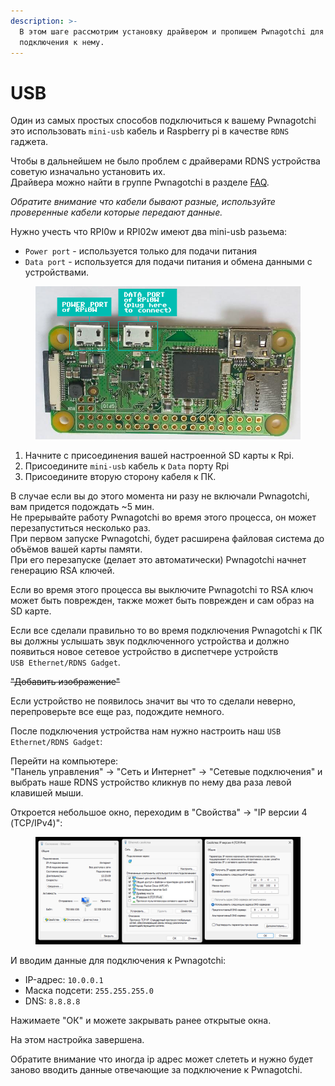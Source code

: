 ```yaml
---
description: >-
  В этом шаге рассмотрим установку драйвером и пропишем Pwnagotchi для
  подключения к нему.
---
```


# USB

Один из самых простых способов подключиться к вашему Pwnagotchi это использовать `mini-usb` кабель и Raspberry pi в качестве `RDNS` гаджета.



Чтобы в дальнейшем не было проблем с драйверами RDNS устройства советую изначально установить их.\
Драйвера можно найти в группе Pwnagotchi в разделе [FAQ](https://t.me/pwnagotchi/6865/62767).



_Обратите внимание что кабели бывают разные, используйте проверенные кабели которые передают данные._

Нужно учесть что RPI0w и RPI02w имеют два mini-usb разьема:

* `Power port` - используется только для подачи питания
* `Data port` - используется для подачи питания и обмена данными с устройствами.

<figure><img src="../.gitbook/assets/uLdQYqF (1).png" alt=""><figcaption></figcaption></figure>



1. Начните с присоединения вашей настроенной SD карты к Rpi.
2. Присоедините `mini-usb` кабель к `Data` порту Rpi
3. Присоедините вторую сторону кабеля к ПК.

В случае если вы до этого момента ни разу не включали Pwnagotchi, вам придется подождать \~5 мин.\
Не прерывайте работу Pwnagotchi во время этого процесса, он может перезапуститься несколько раз.\
При первом запуске Pwnagotchi, будет расширена файловая система до объёмов вашей карты памяти.\
При его перезапуске (делает это автоматически) Pwnagotchi начнет генерацию RSA ключей.

Если во время этого процесса вы выключите Pwnagotchi то RSA ключ может быть поврежден, также может быть поврежден и сам образ на SD карте.

Если все сделали правильно то во время подключения Pwnagotchi к ПК вы должны услышать звук подключенного устройства и должно появиться новое сетевое устройство в диспетчере устройств\
`USB Ethernet/RDNS Gadget`.

~~"Добавить изображение"~~

Если устройство не появилось значит вы что то сделали неверно, перепроверьте все еще раз, подождите немного.

После подключения устройства нам нужно настроить наш `USB Ethernet/RDNS Gadget`:

Перейти на компьютере:\
"Панель управления" -> "Сеть и Интернет" -> "Сетевые подключения" и выбрать наше RDNS устройство кликнув по нему два раза левой клавишей мыши.

Откроется небольшое окно, переходим в "Свойства" -> "IP версии 4 (TCP/IPv4)":

<figure><img src="../.gitbook/assets/image (1) (1).png" alt=""><figcaption></figcaption></figure>

И вводим данные для подключения к Pwnagotchi:

* IP-адрес: `10.0.0.1`
* Маска подсети: `255.255.255.0`
* DNS: `8.8.8.8`

Нажимаете "ОК" и можете закрывать ранее открытые окна.

На этом настройка завершена.

Обратите внимание что иногда ip адрес может слететь и нужно будет заново вводить данные отвечающие за подключение к Pwnagotchi.
